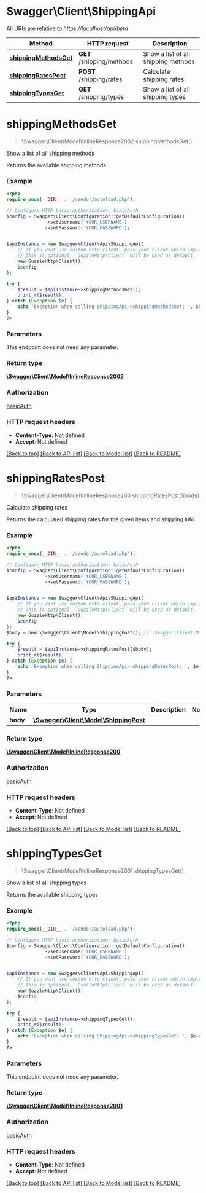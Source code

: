 # Swagger\Client\ShippingApi

All URIs are relative to *https://localhost/api/beta*

Method | HTTP request | Description
------------- | ------------- | -------------
[**shippingMethodsGet**](ShippingApi.md#shippingMethodsGet) | **GET** /shipping/methods | Show a list of all shipping methods
[**shippingRatesPost**](ShippingApi.md#shippingRatesPost) | **POST** /shipping/rates | Calculate shipping rates
[**shippingTypesGet**](ShippingApi.md#shippingTypesGet) | **GET** /shipping/types | Show a list of all shipping types


# **shippingMethodsGet**
> \Swagger\Client\Model\InlineResponse2002 shippingMethodsGet()

Show a list of all shipping methods

Returns the available shipping methods

### Example
```php
<?php
require_once(__DIR__ . '/vendor/autoload.php');

// Configure HTTP basic authorization: basicAuth
$config = Swagger\Client\Configuration::getDefaultConfiguration()
              ->setUsername('YOUR_USERNAME')
              ->setPassword('YOUR_PASSWORD');


$apiInstance = new Swagger\Client\Api\ShippingApi(
    // If you want use custom http client, pass your client which implements `GuzzleHttp\ClientInterface`.
    // This is optional, `GuzzleHttp\Client` will be used as default.
    new GuzzleHttp\Client(),
    $config
);

try {
    $result = $apiInstance->shippingMethodsGet();
    print_r($result);
} catch (Exception $e) {
    echo 'Exception when calling ShippingApi->shippingMethodsGet: ', $e->getMessage(), PHP_EOL;
}
?>
```

### Parameters
This endpoint does not need any parameter.

### Return type

[**\Swagger\Client\Model\InlineResponse2002**](../Model/InlineResponse2002.md)

### Authorization

[basicAuth](../../README.md#basicAuth)

### HTTP request headers

 - **Content-Type**: Not defined
 - **Accept**: Not defined

[[Back to top]](#) [[Back to API list]](../../README.md#documentation-for-api-endpoints) [[Back to Model list]](../../README.md#documentation-for-models) [[Back to README]](../../README.md)

# **shippingRatesPost**
> \Swagger\Client\Model\InlineResponse200 shippingRatesPost($body)

Calculate shipping rates

Returns the calculated shipping rates for the given items and shipping info

### Example
```php
<?php
require_once(__DIR__ . '/vendor/autoload.php');

// Configure HTTP basic authorization: basicAuth
$config = Swagger\Client\Configuration::getDefaultConfiguration()
              ->setUsername('YOUR_USERNAME')
              ->setPassword('YOUR_PASSWORD');


$apiInstance = new Swagger\Client\Api\ShippingApi(
    // If you want use custom http client, pass your client which implements `GuzzleHttp\ClientInterface`.
    // This is optional, `GuzzleHttp\Client` will be used as default.
    new GuzzleHttp\Client(),
    $config
);
$body = new \Swagger\Client\Model\ShippingPost(); // \Swagger\Client\Model\ShippingPost | 

try {
    $result = $apiInstance->shippingRatesPost($body);
    print_r($result);
} catch (Exception $e) {
    echo 'Exception when calling ShippingApi->shippingRatesPost: ', $e->getMessage(), PHP_EOL;
}
?>
```

### Parameters

Name | Type | Description  | Notes
------------- | ------------- | ------------- | -------------
 **body** | [**\Swagger\Client\Model\ShippingPost**](../Model/ShippingPost.md)|  |

### Return type

[**\Swagger\Client\Model\InlineResponse200**](../Model/InlineResponse200.md)

### Authorization

[basicAuth](../../README.md#basicAuth)

### HTTP request headers

 - **Content-Type**: Not defined
 - **Accept**: Not defined

[[Back to top]](#) [[Back to API list]](../../README.md#documentation-for-api-endpoints) [[Back to Model list]](../../README.md#documentation-for-models) [[Back to README]](../../README.md)

# **shippingTypesGet**
> \Swagger\Client\Model\InlineResponse2001 shippingTypesGet()

Show a list of all shipping types

Returns the available shipping types

### Example
```php
<?php
require_once(__DIR__ . '/vendor/autoload.php');

// Configure HTTP basic authorization: basicAuth
$config = Swagger\Client\Configuration::getDefaultConfiguration()
              ->setUsername('YOUR_USERNAME')
              ->setPassword('YOUR_PASSWORD');


$apiInstance = new Swagger\Client\Api\ShippingApi(
    // If you want use custom http client, pass your client which implements `GuzzleHttp\ClientInterface`.
    // This is optional, `GuzzleHttp\Client` will be used as default.
    new GuzzleHttp\Client(),
    $config
);

try {
    $result = $apiInstance->shippingTypesGet();
    print_r($result);
} catch (Exception $e) {
    echo 'Exception when calling ShippingApi->shippingTypesGet: ', $e->getMessage(), PHP_EOL;
}
?>
```

### Parameters
This endpoint does not need any parameter.

### Return type

[**\Swagger\Client\Model\InlineResponse2001**](../Model/InlineResponse2001.md)

### Authorization

[basicAuth](../../README.md#basicAuth)

### HTTP request headers

 - **Content-Type**: Not defined
 - **Accept**: Not defined

[[Back to top]](#) [[Back to API list]](../../README.md#documentation-for-api-endpoints) [[Back to Model list]](../../README.md#documentation-for-models) [[Back to README]](../../README.md)

